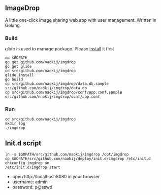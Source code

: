 ## ImageDrop
A little one-click image sharing web app with user management. Written in Golang.

### Build
glide is used to manage package. Please [install](https://github.com/Masterminds/glide) it first

	cd $GOPATH
	go get github.com/naokij/imgdrop
	go get glide
	cd src/github.com/naokij/imgdrop
	glide install
	go build
	cp src/github.com/naokij/imgdrop/data.db.sample src/github.com/naokij/imgdrop/data.db
	cp src/github.com/naokij/imgdrop/conf/app.conf.sample src/github.com/naokij/imgdrop/conf/app.conf

### Run

	cd src/github.com/naokij/imgdrop
	mkdir log
	./imgdrop

## Init.d script

	ln -s $GOPATH/src/github.com/naokij/imgdrop /opt/imgdrop
	cp $GOPATH/src/github.com/naokij/deploy/init.d/imgdrop /etc/init.d
	chkconfig imgdrop on
	/etc/init.d/imgdrop start

* open http://localhost:8080 in your browser
* username: admin
* password: p@sswd